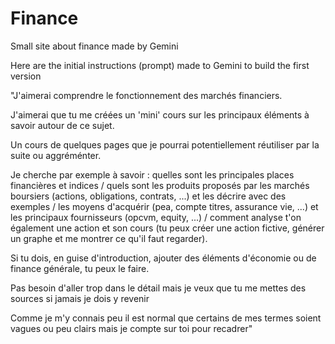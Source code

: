 # Finance
Small site about finance made by Gemini

Here are the initial instructions (prompt) made to Gemini to build the first version

"J'aimerai comprendre le fonctionnement des marchés financiers.

J'aimerai que tu me créées un 'mini' cours sur les principaux éléments à savoir autour de ce sujet.

Un cours de quelques pages que je pourrai potentiellement réutiliser par la suite ou aggréménter.

Je cherche par exemple à savoir : quelles sont les principales places financières et indices / quels sont les produits proposés par les marchés boursiers (actions, obligations, contrats, ...) et les décrire avec des exemples / les moyens d'acquérir (pea, compte titres, assurance vie, ...) et les principaux fournisseurs (opcvm, equity, ...) / comment analyse t'on également une action et son cours (tu peux créer une action fictive, générer un graphe et me montrer ce qu'il faut regarder).

Si tu dois, en guise d'introduction, ajouter des éléments d'économie ou de finance générale, tu peux le faire.

Pas besoin d'aller trop dans le détail mais je veux que tu me mettes des sources si jamais je dois y revenir

Comme je m'y connais peu il est normal que certains de mes termes soient vagues ou peu clairs mais je compte sur toi pour recadrer"
